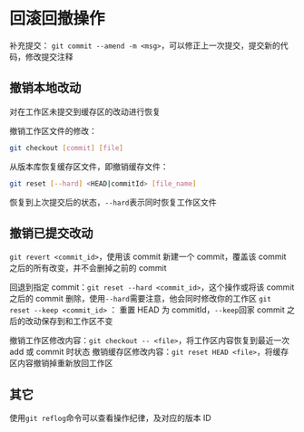 # 回滚回撤操作

补充提交： `git commit --amend -m <msg>`，可以修正上一次提交，提交新的代码，修改提交注释

## 撤销本地改动

对在工作区未提交到缓存区的改动进行恢复

撤销工作区文件的修改：

```bash
git checkout [commit] [file]
```

从版本库恢复缓存区文件，即撤销缓存文件：

```bash
git reset [--hard] <HEAD|commitId> [file_name]
```

恢复到上次提交后的状态，`--hard`表示同时恢复工作区文件

## 撤销已提交改动

`git revert <commit_id>`，使用该 commit 新建一个 commit，覆盖该 commit 之后的所有改变，并不会删掉之前的 commit

回退到指定 commit：`git reset --hard <commit_id>`，这个操作或将该 commit 之后的 commit 删除，使用`--hard`需要注意，他会同时修改你的工作区
`git reset --keep <commit_id>` ： 重置 HEAD 为 commitId，`--keep`回家 commit 之后的改动保存到和工作区不变

撤销工作区修改内容：`git checkout -- <file>`，将工作区内容恢复到最近一次 add 或 commit 时状态
撤销缓存区修改内容：`git reset HEAD <file>`，将缓存区内容撤销掉重新放回工作区

## 其它

使用`git reflog`命令可以查看操作纪律，及对应的版本 ID

